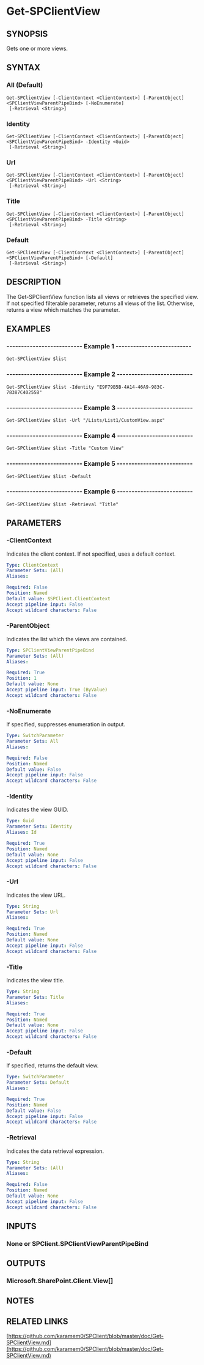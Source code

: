 # Get-SPClientView

## SYNOPSIS
Gets one or more views.

## SYNTAX

### All (Default)
```
Get-SPClientView [-ClientContext <ClientContext>] [-ParentObject] <SPClientViewParentPipeBind> [-NoEnumerate]
 [-Retrieval <String>]
```

### Identity
```
Get-SPClientView [-ClientContext <ClientContext>] [-ParentObject] <SPClientViewParentPipeBind> -Identity <Guid>
 [-Retrieval <String>]
```

### Url
```
Get-SPClientView [-ClientContext <ClientContext>] [-ParentObject] <SPClientViewParentPipeBind> -Url <String>
 [-Retrieval <String>]
```

### Title
```
Get-SPClientView [-ClientContext <ClientContext>] [-ParentObject] <SPClientViewParentPipeBind> -Title <String>
 [-Retrieval <String>]
```

### Default
```
Get-SPClientView [-ClientContext <ClientContext>] [-ParentObject] <SPClientViewParentPipeBind> [-Default]
 [-Retrieval <String>]
```

## DESCRIPTION
The Get-SPClientView function lists all views or retrieves the specified view.
If not specified filterable parameter, returns all views of the list.
Otherwise, returns a view which matches the parameter.

## EXAMPLES

### -------------------------- Example 1 --------------------------
```
Get-SPClientView $list
```

### -------------------------- Example 2 --------------------------
```
Get-SPClientView $list -Identity "E9F79B5B-4A14-46A9-983C-78387C40255B"
```

### -------------------------- Example 3 --------------------------
```
Get-SPClientView $list -Url "/Lists/List1/CustomView.aspx"
```

### -------------------------- Example 4 --------------------------
```
Get-SPClientView $list -Title "Custom View"
```

### -------------------------- Example 5 --------------------------
```
Get-SPClientView $list -Default
```

### -------------------------- Example 6 --------------------------
```
Get-SPClientView $list -Retrieval "Title"
```

## PARAMETERS

### -ClientContext
Indicates the client context.
If not specified, uses a default context.

```yaml
Type: ClientContext
Parameter Sets: (All)
Aliases: 

Required: False
Position: Named
Default value: $SPClient.ClientContext
Accept pipeline input: False
Accept wildcard characters: False
```

### -ParentObject
Indicates the list which the views are contained.

```yaml
Type: SPClientViewParentPipeBind
Parameter Sets: (All)
Aliases: 

Required: True
Position: 1
Default value: None
Accept pipeline input: True (ByValue)
Accept wildcard characters: False
```

### -NoEnumerate
If specified, suppresses enumeration in output.

```yaml
Type: SwitchParameter
Parameter Sets: All
Aliases: 

Required: False
Position: Named
Default value: False
Accept pipeline input: False
Accept wildcard characters: False
```

### -Identity
Indicates the view GUID.

```yaml
Type: Guid
Parameter Sets: Identity
Aliases: Id

Required: True
Position: Named
Default value: None
Accept pipeline input: False
Accept wildcard characters: False
```

### -Url
Indicates the view URL.

```yaml
Type: String
Parameter Sets: Url
Aliases: 

Required: True
Position: Named
Default value: None
Accept pipeline input: False
Accept wildcard characters: False
```

### -Title
Indicates the view title.

```yaml
Type: String
Parameter Sets: Title
Aliases: 

Required: True
Position: Named
Default value: None
Accept pipeline input: False
Accept wildcard characters: False
```

### -Default
If specified, returns the default view.

```yaml
Type: SwitchParameter
Parameter Sets: Default
Aliases: 

Required: True
Position: Named
Default value: False
Accept pipeline input: False
Accept wildcard characters: False
```

### -Retrieval
Indicates the data retrieval expression.

```yaml
Type: String
Parameter Sets: (All)
Aliases: 

Required: False
Position: Named
Default value: None
Accept pipeline input: False
Accept wildcard characters: False
```

## INPUTS

### None or SPClient.SPClientViewParentPipeBind

## OUTPUTS

### Microsoft.SharePoint.Client.View[]

## NOTES

## RELATED LINKS

[https://github.com/karamem0/SPClient/blob/master/doc/Get-SPClientView.md](https://github.com/karamem0/SPClient/blob/master/doc/Get-SPClientView.md)

